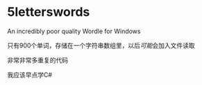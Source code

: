 # 5letterswords
An incredibly poor quality Wordle for Windows

只有900个单词，存储在一个字符串数组里，以后*可能*会加入文件读取

非常非常多重复的代码

我应该早点学C#
